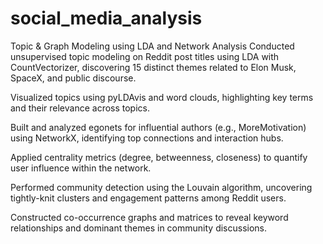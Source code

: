 # social_media_analysis
Topic &amp; Graph Modeling using LDA and Network Analysis
Conducted unsupervised topic modeling on Reddit post titles using LDA with CountVectorizer, discovering 15 distinct themes related to Elon Musk, SpaceX, and public discourse.

Visualized topics using pyLDAvis and word clouds, highlighting key terms and their relevance across topics.

Built and analyzed egonets for influential authors (e.g., MoreMotivation) using NetworkX, identifying top connections and interaction hubs.

Applied centrality metrics (degree, betweenness, closeness) to quantify user influence within the network.

Performed community detection using the Louvain algorithm, uncovering tightly-knit clusters and engagement patterns among Reddit users.

Constructed co-occurrence graphs and matrices to reveal keyword relationships and dominant themes in community discussions.
